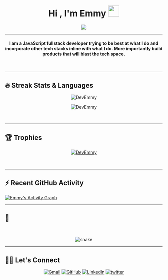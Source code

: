 

<h1 align="center">Hi , I'm Emmy <img src="https://media.giphy.com/media/hvRJCLFzcasrR4ia7z/giphy.gif" width="35"></h1>
<p align="center">
  <a href="https://github.com/DevEmmy"><img src="https://readme-typing-svg.herokuapp.com?lines=Front+End+Developer;JavaScript%20|%20Angular%20|%20React%20Enthusiast;Always%20learning%20new%20things&center=true&width=500&height=50"></a>
</p>
<hr/>
<!-- I am Human 😀 -->

<h4 align="center">
I am a JavaScript fullstack developer trying to be best at what I do and incorporate other tech stacks inline with what I do. More importantly build products that will blast the tech space.
</h4>
<br>

<hr/> 

## 🔥 Streak Stats & Languages
<p align="center"><img src="https://github-readme-streak-stats.herokuapp.com/?user=DevEmmy&theme=algolia" alt="DevEmmy" /></p>
<p align="center"><img src="https://github-readme-stats.vercel.app/api/top-langs/?username=DevEmmy&theme=algolia&layout=compact" alt="DevEmmy" /></p>

<br>
<hr/>

## 🏆 Trophies
<p align="center"> <a href="https://github.com/jaypavasiya"><img
      src="https://github-profile-trophy.vercel.app/?username=DevEmmy&row=1&column=3&theme=algolia" alt="DevEmmy" /></a>  </p>

<!-- algolia -->
<br>
<hr/>

## ⚡ Recent GitHub Activity
<a href="https://github.com/DevEmmy"><img alt="Emmy's Activity Graph" src="https://activity-graph.herokuapp.com/graph?username=DevEmmy&custom_title=Emmy's%20Contribution%20Graph&theme=react-dark" /></a>


<hr/>

## 🐍
  <br>
  <p align="center">
  <img src="https://raw.githubusercontent.com/DevEmmy/DevEmmy/output/github-contribution-grid-snake-dark.svg" alt="snake"></center>
</p>

<hr/>

## 🙋‍♀️ Let's Connect
<p align="center">
  <!-- <a href=""><img src="https://img.icons8.com/bubbles/50/000000/web.png" alt="Website"/></a> -->
	<a href="mailto:eolaosebikan60@gmail.com"><img src="https://img.icons8.com/bubbles/50/000000/gmail.png" title='Gmail' alt="Gmail"/></a>
	<a href="https://github.com/DevEmmy"><img src="https://img.icons8.com/bubbles/50/000000/github.png" title='GitHub' alt="GitHub"/></a>
	<a href="https://www.linkedin.com/in/emmanuel-olaosebikan-b93393205/?lipi=urn%3Ali%3Apage%3Aprofile_common_profile_index%3Ba7c77e8e-fb4d-49e8-9a7b-9c7d82bf039d"><img src="https://img.icons8.com/bubbles/50/000000/linkedin.png" title='LinkedIn' alt="LinkedIn"/></a>
	<a href="https://twitter.com/devEmmy_"><img src="https://img.icons8.com/bubbles/50/000000/twitter-circled.png" title='Twitter' alt="twitter"/></a>
	<!-- <a href=""><img src="https://img.icons8.com/bubbles/50/000000/instagram.png" alt="Instagram"/></a>
	<a href=""><img src="https://img.icons8.com/bubbles/50/000000/youtube.png" alt="Youtube"/></a> -->
	
</p>
